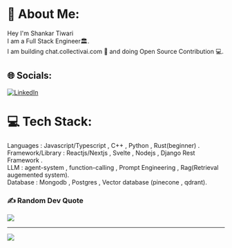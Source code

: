 # 💫 About Me:
Hey I'm Shankar Tiwari<br>I am a Full Stack Engineer🏛️.<br> I am building chat.collectivai.com 🚀 and doing Open Source Contribution 💻.


## 🌐 Socials:
[![LinkedIn](https://img.shields.io/badge/LinkedIn-%230077B5.svg?logo=linkedin&logoColor=white)](https://linkedin.com/in/http://www.linkedin.com/in/shankar-tiwari-171973199/) 

# 💻 Tech Stack:
Languages : Javascript/Typescript , C++ , Python , Rust(beginner) .<br>
Framework/Library : Reactjs/Nextjs , Svelte , Nodejs ,  Django Rest Framework .<br>
LLM : agent-system , function-calling , Prompt Engineering , Rag(Retrieval augemented system).<br>
Database :  Mongodb , Postgres , Vector database (pinecone , qdrant).<br>

### ✍️ Random Dev Quote
![](https://quotes-github-readme.vercel.app/api?type=horizontal&theme=radical)



---
[![](https://visitcount.itsvg.in/api?id=tiwarishankar&icon=0&color=0)](https://visitcount.itsvg.in)

<!-- Proudly created with GPRM ( https://gprm.itsvg.in ) -->
